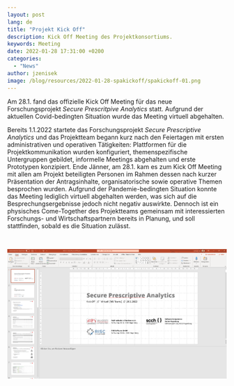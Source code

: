 ```yaml
---
layout: post
lang: de
title: "Projekt Kick Off"
description: Kick Off Meeting des Projektkonsortiums.
keywords: Meeting
date: 2022-01-28 17:31:00 +0200
categories:
  - "News"
author: jzenisek
image: /blog/resources/2022-01-28-spakickoff/spakickoff-01.png
---
```


Am 28.1. fand das offizielle Kick Off Meeting für das neue Forschungsprojekt *Secure Prescritpive Analytics* statt. Aufgrund der aktuellen Covid-bedingten Situation wurde das Meeting virtuell abgehalten.

<!--more-->
Bereits 1.1.2022 startete das Forschungsprojekt *Secure Prescriptive Analytics*  und das Projektteam begann kurz nach den Feiertagen mit ersten administrativen und operativen Tätigkeiten: Plattformen für die Projektkommunikation wurden konfiguriert, themenspezifische Untergruppen gebildet, informelle Meetings abgehalten und erste Prototypen konzipiert. Ende Jänner, am 28.1. kam es zum Kick Off Meeting mit allen am Projekt beteiligten Personen im Rahmen dessen nach kurzer Präsentation der Antragsinhalte, organisatorische sowie operative Themen besprochen wurden. Aufgrund der Pandemie-bedingten Situation konnte das Meeting lediglich virtuell abgehalten werden, was sich auf die Besprechungsergebnisse jedoch nicht negativ auswirkte. Dennoch ist ein physisches Come-Together des Projektteams gemeinsam mit interessierten Forschungs- und Wirtschaftspartnern bereits in Planung, und soll stattfinden, sobald es die Situation zulässt.

<br/>

![Presentation](/blog/resources/2022-01-28-spakickoff/spakickoff-01.png)

